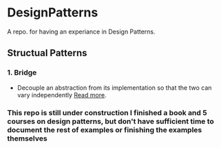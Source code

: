 # DesignPatterns
 A repo. for having an experiance in Design Patterns.

## Structual Patterns

### 1. Bridge
 - Decouple an abstraction from its implementation so that the two can vary independently [Read more](./Strutural/Bridge).
 
 ### This repo is still under construction I finished a book and 5 courses on design patterns, but don't have sufficient time to document the rest of examples or finishing the examples themselves
